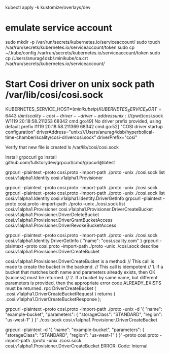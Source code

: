 kubectl apply -k kustomize/overlays/dev
# emulate service account
sudo mkdir -p /var/run/secrets/kubernetes.io/serviceaccount/
sudo touch /var/run/secrets/kubernetes.io/serviceaccount/token
sudo cp ~/.kube/config /var/run/secrets/kubernetes.io/serviceaccount/token
sudo cp /Users/anurag4dsb/.minikube/ca.crt /var/run/secrets/kubernetes.io/serviceaccount/


# Start Cosi driver on unix sock path  /var/lib/cosi/cosi.sock
 KUBERNETES_SERVICE_HOST=$(minikube ip) KUBERNETES_SERVICE_PORT=6443 ./bin/scality-cosi-driver  --driver-address unix://$(pwd)cosi.sock 
W1119 20:18:58.211253   68342 cmd.go:49] No driver prefix provided, using default prefix
I1119 20:18:58.211369   68342 cmd.go:52] "COSI driver startup configuration" driverAddress="unix:///Users/anurag4dsb/hyperbolical-time-chamber/scality/cosi-drivercosi.sock" driverPrefix="cosi"              

Verify that new file is created
ls /var/lib/cosi/cosi.sock

Install grpccurl
 go install github.com/fullstorydev/grpcurl/cmd/grpcurl@latest

grpcurl -plaintext -proto cosi.proto -import-path ./proto  -unix ./cosi.sock list 
cosi.v1alpha1.Identity
cosi.v1alpha1.Provisioner

grpcurl -plaintext -proto cosi.proto -import-path ./proto -unix ./cosi.sock
grpcurl -plaintext -proto cosi.proto -import-path ./proto -unix ./cosi.sock list cosi.v1alpha1.Identity
cosi.v1alpha1.Identity.DriverGetInfo
 grpcurl -plaintext -proto cosi.proto -import-path ./proto -unix ./cosi.sock list cosi.v1alpha1.Provisioner
cosi.v1alpha1.Provisioner.DriverCreateBucket
cosi.v1alpha1.Provisioner.DriverDeleteBucket
cosi.v1alpha1.Provisioner.DriverGrantBucketAccess
cosi.v1alpha1.Provisioner.DriverRevokeBucketAccess

 grpcurl -plaintext -proto cosi.proto -import-path ./proto -unix ./cosi.sock cosi.v1alpha1.Identity.DriverGetInfo
{
  "name": "cosi.scality.com"
}
grpcurl -plaintext -proto cosi.proto -import-path ./proto -unix ./cosi.sock describe cosi.v1alpha1.Provisioner.DriverCreateBucket

cosi.v1alpha1.Provisioner.DriverCreateBucket is a method:
// This call is made to create the bucket in the backend.
// This call is idempotent
//    1. If a bucket that matches both name and parameters already exists, then OK (success) must be returned.
//    2. If a bucket by same name, but different parameters is provided, then the appropriate error code ALREADY_EXISTS must be returned.
rpc DriverCreateBucket ( .cosi.v1alpha1.DriverCreateBucketRequest ) returns ( .cosi.v1alpha1.DriverCreateBucketResponse );


grpcurl -plaintext -proto cosi.proto -import-path ./proto -unix  -d '{
  "name": "example-bucket",
  "parameters": {
    "storageClass": "STANDARD",
    "region": "us-west-1"
  }
}'  ./cosi.sock   cosi.v1alpha1.Provisioner.DriverCreateBucket


grpcurl -plaintext -d '{
  "name": "example-bucket",
  "parameters": {
    "storageClass": "STANDARD",
    "region": "us-west-1"
  }
}'  -proto cosi.proto -import-path ./proto -unix ./cosi.sock cosi.v1alpha1.Provisioner.DriverCreateBucket
ERROR:
  Code: Internal